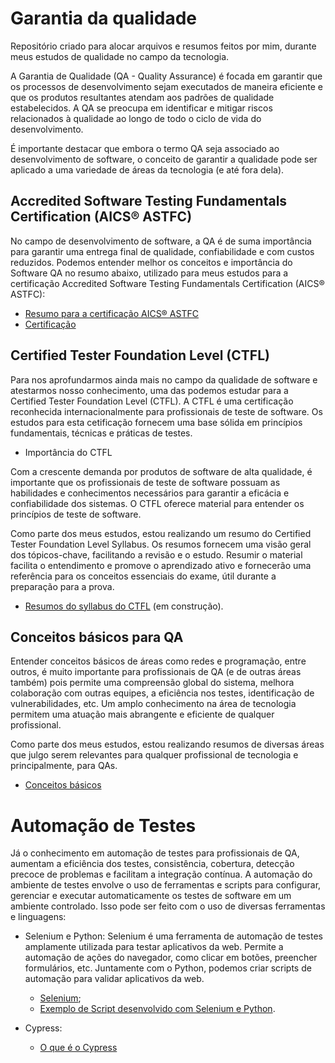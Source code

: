 # Garantia da qualidade

Repositório criado para alocar arquivos e resumos feitos por mim, durante meus estudos de qualidade no campo da tecnologia.

A Garantia de Qualidade (QA - Quality Assurance) é focada em garantir que os processos de desenvolvimento sejam executados de maneira eficiente e que os produtos resultantes atendam aos padrões de qualidade estabelecidos. A QA se preocupa em identificar e mitigar riscos relacionados à qualidade ao longo de todo o ciclo de vida do desenvolvimento.

É importante destacar que embora o termo QA seja associado ao desenvolvimento de software, o conceito de garantir a qualidade pode ser aplicado a uma variedade de áreas da tecnologia (e até fora dela).

## Accredited Software Testing Fundamentals Certification (AICS® ASTFC)

No campo de desenvolvimento de software, a QA é de suma importância para garantir uma entrega final de qualidade, confiabilidade e com custos reduzidos. Podemos entender melhor os conceitos e importância do Software QA no resumo abaixo, utilizado para meus estudos para a certificação Accredited Software Testing Fundamentals Certification (AICS® ASTFC):
* [Resumo para a certificação AICS® ASTFC](https://github.com/micvet/quality-assurance/blob/main/files/software-quality-assurance-fundamentos.MD)
* [Certificação](https://badgr.com/public/assertions/16xXm4hDQ8uZpNO2_-cYpA?identity__email=michellesantosvet@gmail.com)

## Certified Tester Foundation Level (CTFL)

Para nos aprofundarmos ainda mais no campo da qualidade de software e atestarmos nosso conhecimento, uma das podemos estudar para a Certified Tester Foundation Level (CTFL). A CTFL é uma certificação reconhecida internacionalmente para profissionais de teste de software. Os estudos para esta cetificação fornecem uma base sólida em princípios fundamentais, técnicas e práticas de testes.

* Importância do CTFL <br>

Com a crescente demanda por produtos de software de alta qualidade, é importante que os profissionais de teste de software possuam as habilidades e conhecimentos necessários para garantir a eficácia e confiabilidade dos sistemas. O CTFL oferece material para entender os princípios de teste de software.

Como parte dos meus estudos, estou realizando um resumo do Certified Tester Foundation Level Syllabus. Os resumos fornecem uma visão geral dos tópicos-chave, facilitando a revisão e o estudo. Resumir o material facilita o entendimento e promove o aprendizado ativo e fornecerão uma referência para os conceitos essenciais do exame, útil durante a preparação para a prova.

* [Resumos do syllabus do CTFL](https://github.com/micvet/quality-assurance/blob/main/files/resumo-syllabus-ctfl-v4.MD) (em construção). 


## Conceitos básicos para QA

Entender conceitos básicos de áreas como redes e programação, entre outros,  é muito importante para profissionais de QA (e de outras áreas também) pois permite uma compreensão global do sistema, melhora colaboração com outras equipes, a eficiência nos testes, identificação de vulnerabilidades, etc. Um amplo conhecimento na área de tecnologia permitem uma atuação mais abrangente e eficiente de qualquer profissional.

Como parte dos meus estudos, estou realizando resumos de diversas áreas que julgo serem relevantes para qualquer profissional de tecnologia e principalmente, para QAs. 

* [Conceitos básicos](https://github.com/micvet/quality-assurance/blob/main/Conceitos-importantes/Conceitos-basicos.MD)

# Automação de Testes 
Já o conhecimento em automação de testes para profissionais de QA, aumentam a eficiência dos testes, consistência, cobertura, detecção precoce de problemas e facilitam a integração contínua. A automação do ambiente de testes envolve o uso de ferramentas e scripts para configurar, gerenciar e executar automaticamente os testes de software em um ambiente controlado.
Isso pode ser feito com o uso de diversas ferramentas e linguagens:

* Selenium e Python:
Selenium é uma ferramenta de automação de testes amplamente utilizada para testar aplicativos da web. Permite a automação de ações do navegador, como clicar em botões, preencher formulários, etc. Juntamente com o Python, podemos criar scripts de automação para validar aplicativos da web.
  * [Selenium](https://github.com/micvet/extracao_dados_selenium/blob/main/arquivos/Selenium.MD);
  * [Exemplo de Script desenvolvido com Selenium e Python](https://github.com/micvet/extracao_dados_selenium).

* Cypress:
  
    * [O que é o Cypress](https://github.com/micvet/quality-assurance/blob/main/Automacoes-Cypress/Cypress.MD) 
















